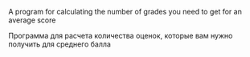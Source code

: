 A program for calculating the number of grades you need to get for an average score

Программа для расчета количества оценок, которые вам нужно получить для среднего балла